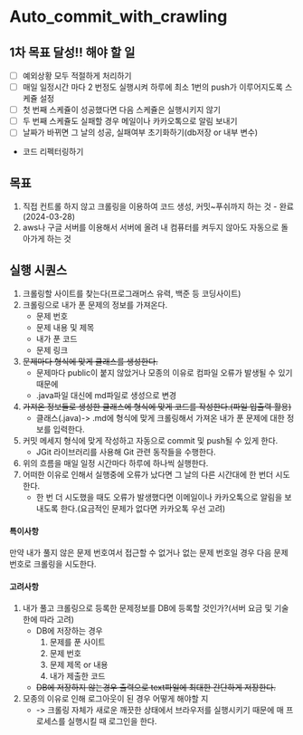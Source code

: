 # Auto_commit_with_crawling

## 1차 목표 달성!! 해야 할 일
- [ ] 예외상황 모두 적절하게 처리하기
- [ ] 매일 일정시간 마다 2 번정도 실행시켜 하루에 최소 1번의 push가 이루어지도록 스케쥴 설정
- [ ] 첫 번째 스케쥴이 성공했다면 다음 스케쥴은 실행시키지 않기
- [ ] 두 번째 스케쥴도 실패할 경우 메일이나 카카오톡으로 알림 보내기
- [ ] 날짜가 바뀌면 그 날의 성공, 실패여부 초기화하기(db저장 or 내부 변수)
- 코드 리펙터링하기

## 목표
1. 직접 컨트롤 하지 않고 크롤링을 이용하여 코드 생성, 커밋~푸쉬까지 하는 것 - 완료(2024-03-28)
2. aws나 구글 서버를 이용해서 서버에 올려 내 컴퓨터를 켜두지 않아도 자동으로 돌아가게 하는 것

## 실행 시퀀스
1. 크롤링할 사이트를 찾는다(프로그래머스 유력, 백준 등 코딩사이트)
2. 크롤링으로 내가 푼 문제의 정보를 가져온다.
	- 문제 번호
	- 문제 내용 및 제목
	- 내가 푼 코드
	- 문제 링크
3. ~~문제마다 형식에 맞게 클래스를 생성한다.~~
	- 문제마다 public이 붙지 않았거나 모종의 이유로 컴파일 오류가 발생될 수 있기 때문에
    - .java파일 대신에 md파일로 생성으로 변경
4. ~~가져온 정보들로 생성한 클래스에 형식에 맞게 코드를 작성한다.(파일 입출력 활용)~~
	- 클래스(.java)-> .md에 형식에 맞게 크롤링해서 가져온 내가 푼 문제에 대한 정보를 입력한다.
5. 커밋 메세지 형식에 맞게 작성하고 자동으로 commit 및 push될 수 있게 한다.
	- JGit 라이브러리를 사용해 Git 관련 동작들을 수행한다.
6. 위의 흐름을 매일 일정 시간마다 하루에 하나씩 실행한다.
7. 어떠한 이유로 인해서 실행중에 오류가 났다면 그 날의 다른 시간대에 한 번더 시도한다.
    - 한 번 더 시도했을 때도 오류가 발생했다면 이메일이나 카카오톡으로 알림을 보내도록 한다.(요금적인 문제가 없다면 카카오톡 우선 고려)

#### 특이사항
만약 내가 풀지 않은 문제 번호여서 접근할 수 없거나 없는 문제 번호일 경우
다음 문제 번호로 크롤링을 시도한다.

#### 고려사항
1. 내가 풀고 크롤링으로 등록한 문제정보를 DB에 등록할 것인가?(서버 요금 및 기술 한에 따라 고려)
	- DB에 저장하는 경우
		1. 문제를 푼 사이트
		2. 문제 번호
		3. 문제 제목 or 내용
		4. 내가 제출한 코드 
	- ~~DB에 저장하지 않는경우 출력으로 text파일에 최대한 간단하게 저장한다.~~
2. 모종의 이유로 인해 로그아웃이 된 경우 어떻게 해야할 지 
   - -> 크롤링 자체가 새로운 깨끗한 상태에서 브라우저를 실행시키기 때문에 매 프로세스를 실행시킬 때 로그인을 한다.

